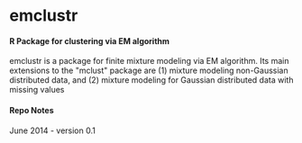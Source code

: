 emclustr
========

#### R Package for clustering via EM algorithm
emclustr is a package for finite mixture modeling via EM
algorithm. Its main extensions to the "mclust" package are (1) mixture
modeling non-Gaussian distributed data, and (2) mixture modeling for
Gaussian distributed data with missing values
    
#### Repo Notes
June 2014 - version 0.1
